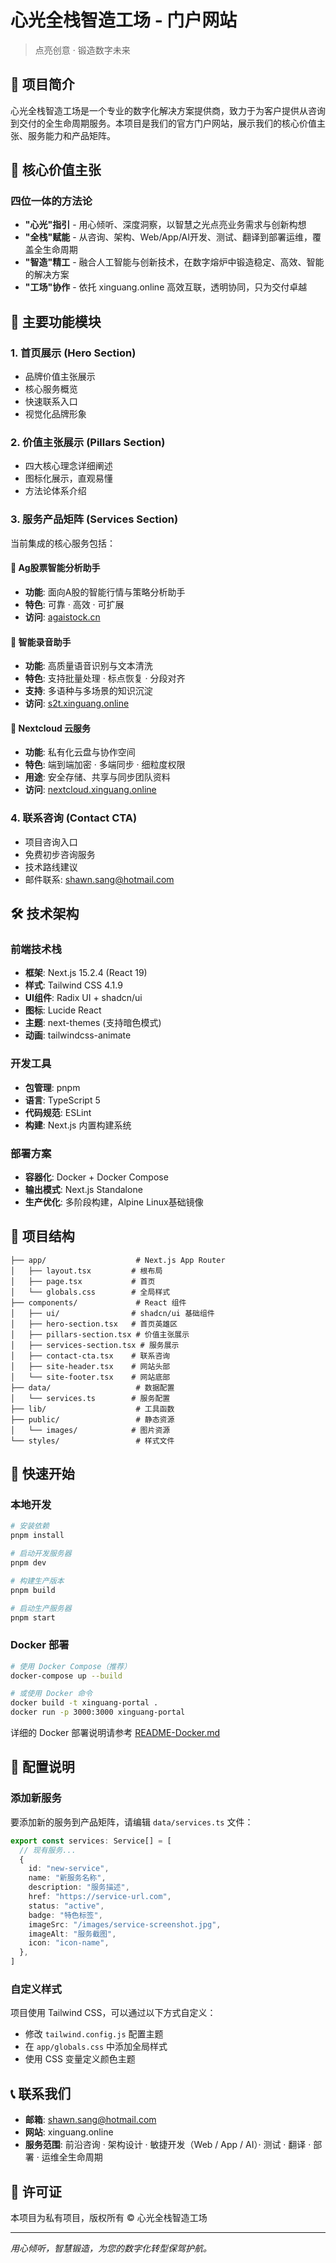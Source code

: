 # 心光全栈智造工场 - 门户网站

> 点亮创意 · 锻造数字未来

## 🌟 项目简介

心光全栈智造工场是一个专业的数字化解决方案提供商，致力于为客户提供从咨询到交付的全生命周期服务。本项目是我们的官方门户网站，展示我们的核心价值主张、服务能力和产品矩阵。

## 🎯 核心价值主张

### 四位一体的方法论

- **"心光"指引** - 用心倾听、深度洞察，以智慧之光点亮业务需求与创新构想
- **"全栈"赋能** - 从咨询、架构、Web/App/AI开发、测试、翻译到部署运维，覆盖全生命周期
- **"智造"精工** - 融合人工智能与创新技术，在数字熔炉中锻造稳定、高效、智能的解决方案
- **"工场"协作** - 依托 xinguang.online 高效互联，透明协同，只为交付卓越

## 🚀 主要功能模块

### 1. 首页展示 (Hero Section)
- 品牌价值主张展示
- 核心服务概览
- 快速联系入口
- 视觉化品牌形象

### 2. 价值主张展示 (Pillars Section)
- 四大核心理念详细阐述
- 图标化展示，直观易懂
- 方法论体系介绍

### 3. 服务产品矩阵 (Services Section)
当前集成的核心服务包括：

#### 🔹 Ag股票智能分析助手
- **功能**: 面向A股的智能行情与策略分析助手
- **特色**: 可靠 · 高效 · 可扩展
- **访问**: [agaistock.cn](https://agaistock.cn)

#### 🔹 智能录音助手
- **功能**: 高质量语音识别与文本清洗
- **特色**: 支持批量处理 · 标点恢复 · 分段对齐
- **支持**: 多语种与多场景的知识沉淀
- **访问**: [s2t.xinguang.online](https://s2t.xinguang.online)

#### 🔹 Nextcloud 云服务
- **功能**: 私有化云盘与协作空间
- **特色**: 端到端加密 · 多端同步 · 细粒度权限
- **用途**: 安全存储、共享与同步团队资料
- **访问**: [nextcloud.xinguang.online](https://nextcloud.xinguang.online)

### 4. 联系咨询 (Contact CTA)
- 项目咨询入口
- 免费初步咨询服务
- 技术路线建议
- 邮件联系: shawn.sang@hotmail.com

## 🛠️ 技术架构

### 前端技术栈
- **框架**: Next.js 15.2.4 (React 19)
- **样式**: Tailwind CSS 4.1.9
- **UI组件**: Radix UI + shadcn/ui
- **图标**: Lucide React
- **主题**: next-themes (支持暗色模式)
- **动画**: tailwindcss-animate

### 开发工具
- **包管理**: pnpm
- **语言**: TypeScript 5
- **代码规范**: ESLint
- **构建**: Next.js 内置构建系统

### 部署方案
- **容器化**: Docker + Docker Compose
- **输出模式**: Next.js Standalone
- **生产优化**: 多阶段构建，Alpine Linux基础镜像

## 📁 项目结构

```
├── app/                    # Next.js App Router
│   ├── layout.tsx         # 根布局
│   ├── page.tsx           # 首页
│   └── globals.css        # 全局样式
├── components/             # React 组件
│   ├── ui/                # shadcn/ui 基础组件
│   ├── hero-section.tsx   # 首页英雄区
│   ├── pillars-section.tsx # 价值主张展示
│   ├── services-section.tsx # 服务展示
│   ├── contact-cta.tsx    # 联系咨询
│   ├── site-header.tsx    # 网站头部
│   └── site-footer.tsx    # 网站底部
├── data/                   # 数据配置
│   └── services.ts        # 服务配置
├── lib/                    # 工具函数
├── public/                 # 静态资源
│   └── images/            # 图片资源
└── styles/                 # 样式文件
```

## 🚀 快速开始

### 本地开发

```bash
# 安装依赖
pnpm install

# 启动开发服务器
pnpm dev

# 构建生产版本
pnpm build

# 启动生产服务器
pnpm start
```

### Docker 部署

```bash
# 使用 Docker Compose（推荐）
docker-compose up --build

# 或使用 Docker 命令
docker build -t xinguang-portal .
docker run -p 3000:3000 xinguang-portal
```

详细的 Docker 部署说明请参考 [README-Docker.md](./README-Docker.md)

## 🔧 配置说明

### 添加新服务

要添加新的服务到产品矩阵，请编辑 `data/services.ts` 文件：

```typescript
export const services: Service[] = [
  // 现有服务...
  {
    id: "new-service",
    name: "新服务名称",
    description: "服务描述",
    href: "https://service-url.com",
    status: "active",
    badge: "特色标签",
    imageSrc: "/images/service-screenshot.jpg",
    imageAlt: "服务截图",
    icon: "icon-name",
  },
]
```

### 自定义样式

项目使用 Tailwind CSS，可以通过以下方式自定义：
- 修改 `tailwind.config.js` 配置主题
- 在 `app/globals.css` 中添加全局样式
- 使用 CSS 变量定义颜色主题

## 📞 联系我们

- **邮箱**: shawn.sang@hotmail.com
- **网站**: xinguang.online
- **服务范围**: 前沿咨询 · 架构设计 · 敏捷开发（Web / App / AI）· 测试 · 翻译 · 部署 · 运维全生命周期

## 📄 许可证

本项目为私有项目，版权所有 © 心光全栈智造工场

---

*用心倾听，智慧锻造，为您的数字化转型保驾护航。*